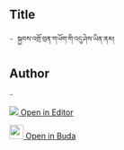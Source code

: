 ## Title
	- སྐྱབས་འགྲོ་བྲན་གཡོག་གི་འདུ་ཤེས་ཡིན་ནམ།

## Author
	- 



[<img src="https://img.icons8.com/color/25/000000/edit-property.png"> Open in Editor](http://editor.openpecha.org/P003238)

[<img width="25" src="https://library.bdrc.io/icons/BUDA-small.svg"> Open in Buda](https://library.bdrc.io/show/bdr:IE0OPP003238)

